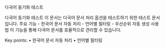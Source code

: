 다국어 동기화 테스트

다국어 동기화 테스트 이 문서는 다국어 문서 처리 옵션을 테스트하기 위한 테스트 문서입니다. 주요 기능 - 한국어 문서 자동 처리 - 언어별 필터링 - 우선순위 자동 생성 사용법 이 기능을 통해 다국어 문서를 효율적으로 관리할 수 있습니다.

Key points:
• 한국어 문서 자동 처리
• 언어별 필터링